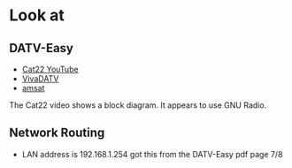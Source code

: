# Look at

## DATV-Easy

- [Cat22 YouTube](https://www.youtube.com/watch?v=mp05-faLtHU)
- [VivaDATV](http://vivadatv.org/viewtopic.php?f=84&t=940)
- [amsat](https://forum.amsat-dl.org/index.php?thread/4059-new-soft-datv-easy-v1-20-download-v1-25/)

The Cat22 video shows a block diagram. It appears to use GNU Radio.

## Network Routing

- LAN address is 192.168.1.254 got this from the DATV-Easy pdf page 7/8


